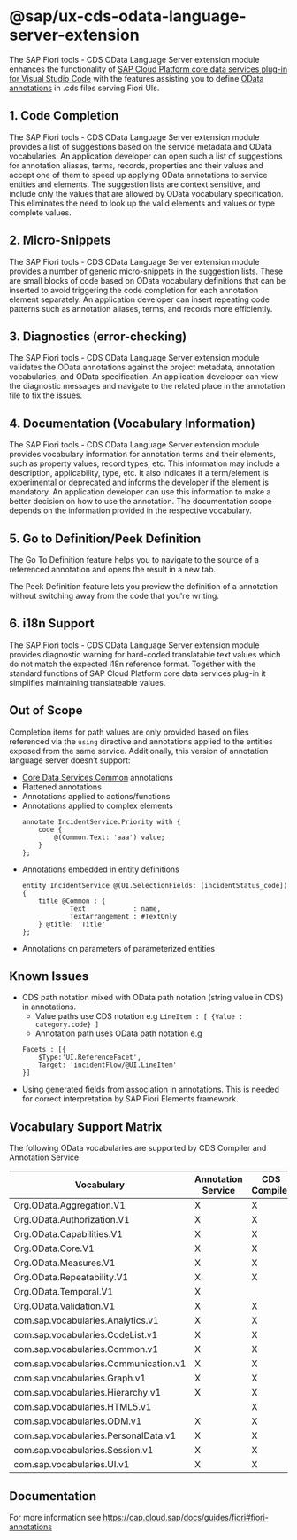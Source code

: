 # @sap/ux-cds-odata-language-server-extension

The SAP Fiori tools - CDS OData Language Server extension module enhances the functionality of [SAP Cloud Platform core data services plug-in for Visual Studio Code](https://marketplace.visualstudio.com/items?itemName=SAPSE.vscode-cds) with the features assisting you to define [OData annotations](https://cap.cloud.sap/docs/advanced/odata#annotations) in .cds files serving Fiori UIs.

## **1. Code Completion**

The SAP Fiori tools - CDS OData Language Server extension module provides a list of suggestions based on the service metadata and OData vocabularies. An application developer can open such a list of suggestions for annotation aliases, terms, records, properties and their values and accept one of them to speed up applying OData annotations to service entities and elements. The suggestion lists are context sensitive, and include only the values that are allowed by OData vocabulary specification. This eliminates the need to look up the valid elements and values or type complete values. 

## **2. Micro-Snippets**

The SAP Fiori tools - CDS OData Language Server extension module provides a number of generic micro-snippets in the suggestion lists. These are small blocks of code based on OData vocabulary definitions that can be inserted to avoid triggering the code completion for each annotation element separately. An application developer can insert repeating code patterns such as annotation aliases, terms, and records more efficiently.

## **3. Diagnostics (error-checking)**

The SAP Fiori tools - CDS OData Language Server extension module validates the OData annotations against the project metadata, annotation vocabularies, and OData specification. An application developer can view the diagnostic messages and navigate to the related place in the annotation file to fix the issues.

## **4. Documentation (Vocabulary Information)**

The SAP Fiori tools - CDS OData Language Server extension module provides vocabulary information for annotation terms and their elements, such as property values, record types, etc. This information may include a description, applicability, type, etc. It also indicates if a term/element is experimental or deprecated and informs the developer if the element is mandatory. An application developer can use this information to make a better decision on how to use the annotation. The documentation scope depends on the information provided in the respective vocabulary.

## **5. Go to Definition/Peek Definition**

The Go To Definition feature helps you to navigate to the source of a referenced annotation and opens the result in a new tab.

The Peek Definition feature lets you preview the definition of a annotation without switching away from the code that you're writing.

## **6. i18n Support**

The SAP Fiori tools - CDS OData Language Server extension module provides diagnostic warning for hard-coded translatable text values which do not match the expected i18n reference format. Together with the standard functions of SAP Cloud Platform core data services plug-in it simplifies maintaining translateable values.


## **Out of Scope**

Completion items for path values are only provided based on files referenced via the `using` directive and annotations applied to the entities exposed from the same service.
Additionally, this version of annotation language server doesn’t support:
- [Core Data Services Common](https://cap.cloud.sap/docs/cds/annotations) annotations
- Flattened annotations
- Annotations applied to actions/functions
- Annotations applied to complex elements
    ```
    annotate IncidentService.Priority with {
        code {
            @(Common.Text: 'aaa') value;
        }
    };
    ```
- Annotations embedded in entity definitions
    ```
    entity IncidentService @(UI.SelectionFields: [incidentStatus_code]) {
        title @Common : {
                Text            : name,
                TextArrangement : #TextOnly
        } @title: 'Title'
    };
    ```
- Annotations on parameters of parameterized entities 


## Known Issues

- CDS path notation mixed with OData path notation (string value in CDS) in annotations.
    - Value paths use CDS notation e.g `LineItem : [ {Value : category.code} ]`
    - Annotation path uses OData path notation e.g 
    ```
    Facets : [{
        $Type:'UI.ReferenceFacet',
        Target: 'incidentFlow/@UI.LineItem'
    }]
    
    ```
- Using generated fields from association in annotations. This is needed for correct interpretation by SAP Fiori Elements framework. 


## Vocabulary Support Matrix

The following OData vocabularies are supported by CDS Compiler and Annotation Service

| Vocabulary                            | Annotation Service | CDS Compiler |
| ------------------------------------- | ------------------ | ------------ |
| Org.OData.Aggregation.V1              | X                  | X            |
| Org.OData.Authorization.V1            | X                  | X            |
| Org.OData.Capabilities.V1             | X                  | X            |
| Org.OData.Core.V1                     | X                  | X            |
| Org.OData.Measures.V1                 | X                  | X            |
| Org.OData.Repeatability.V1            | X                  | X            |
| Org.OData.Temporal.V1                 | X                  |              |
| Org.OData.Validation.V1               | X                  | X            |
| com.sap.vocabularies.Analytics.v1     | X                  | X            |
| com.sap.vocabularies.CodeList.v1      | X                  | X            |
| com.sap.vocabularies.Common.v1        | X                  | X            |
| com.sap.vocabularies.Communication.v1 | X                  | X            |
| com.sap.vocabularies.Graph.v1         | X                  | X            |
| com.sap.vocabularies.Hierarchy.v1     | X                  | X            |
| com.sap.vocabularies.HTML5.v1         |                    | X            |
| com.sap.vocabularies.ODM.v1           | X                  | X            |
| com.sap.vocabularies.PersonalData.v1  | X                  | X            |
| com.sap.vocabularies.Session.v1       | X                  | X            |
| com.sap.vocabularies.UI.v1            | X                  | X            |


## **Documentation**

For more information see https://cap.cloud.sap/docs/guides/fiori#fiori-annotations
